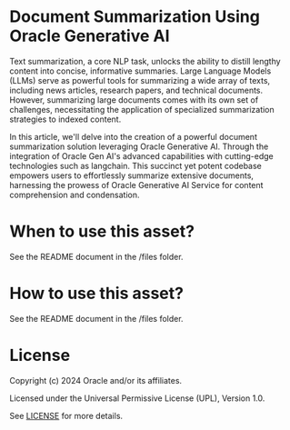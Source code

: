 # Document Summarization Using Oracle Generative AI

Text summarization, a core NLP task, unlocks the ability to distill lengthy content into concise, informative summaries. Large Language Models (LLMs) serve as powerful tools for summarizing a wide array of texts, including news articles, research papers, and technical documents. However, summarizing large documents comes with its own set of challenges, necessitating the application of specialized summarization strategies to indexed content.

In this article, we'll delve into the creation of a powerful document summarization solution leveraging Oracle Generative AI. Through the integration of Oracle Gen AI's advanced capabilities with cutting-edge technologies such as langchain. This succinct yet potent codebase empowers users to effortlessly summarize extensive documents, harnessing the prowess of Oracle Generative AI Service for content comprehension and condensation. 

 
# When to use this asset?
 
See the README document in the /files folder.
 
# How to use this asset?
 
See the README document in the /files folder.
 
# License
 
Copyright (c) 2024 Oracle and/or its affiliates.
 
Licensed under the Universal Permissive License (UPL), Version 1.0.
 
See [LICENSE](https://github.com/oracle-devrel/technology-engineering/blob/main/LICENSE) for more details.
